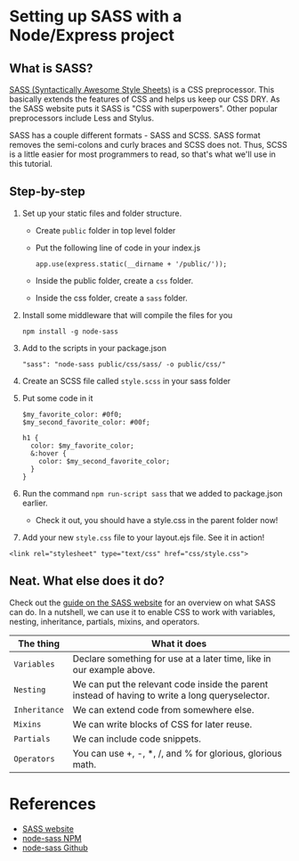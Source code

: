 # Setting up SASS with a Node/Express project

## What is SASS?

[SASS (Syntactically Awesome Style Sheets)](https://www.learnhowtoprogram.com/css/sass/what-is-sass) is a CSS preprocessor. This basically extends the features of CSS and helps us keep our CSS DRY. As the SASS website puts it SASS is "CSS with superpowers". Other popular preprocessors include Less and Stylus.

SASS has a couple different formats - SASS and SCSS. SASS format removes the semi-colons and curly braces and SCSS does not. Thus, SCSS is a little easier for most programmers to read, so that's what we'll use in this tutorial.

## Step-by-step

1. Set up your static files and folder structure.
    * Create `public` folder in top level folder
    * Put the following line of code in your index.js

        `app.use(express.static(__dirname + '/public/'));`

    * Inside the public folder, create a `css` folder.
    * Inside the css folder, create a `sass` folder.

2. Install some middleware that will compile the files for you

    `npm install -g node-sass`

3. Add to the scripts in your package.json

    `"sass": "node-sass public/css/sass/ -o public/css/"`

4. Create an SCSS file called `style.scss` in your sass folder

5. Put some code in it
    ```
    $my_favorite_color: #0f0;
    $my_second_favorite_color: #00f;

    h1 {
      color: $my_favorite_color;
      &:hover {
        color: $my_second_favorite_color;
      }
    }
    ```

6. Run the command `npm run-script sass` that we added to package.json earlier.

    * Check it out, you should have a style.css in the parent folder now!

7. Add your new `style.css` file to your layout.ejs file. See it in action!
  ```
  <link rel="stylesheet" type="text/css" href="css/style.css">
  ```
## Neat. What else does it do?

Check out the [guide on the SASS website](https://sass-lang.com/guide) for an overview on what SASS can do. In a nutshell, we can use it to enable CSS to work with variables, nesting, inheritance, partials, mixins, and operators. 

| The thing  | What it does |
| -------- | ----------------------------------------------- |
|`Variables`| Declare something for use at a later time, like in our example above.|
|`Nesting`| We can put the relevant code inside the parent instead of having to write a long queryselector.|
|`Inheritance`| We can extend code from somewhere else.|
|`Mixins`| We can write blocks of CSS for later reuse.|
|`Partials`| We can include code snippets.|
|`Operators`| You can use +, -, *, /, and % for glorious, glorious math.|

# References
* [SASS website](https://sass-lang.com/)
* [node-sass NPM](https://www.npmjs.com/package/node-sass)
* [node-sass Github](https://github.com/sass/node-sass)
